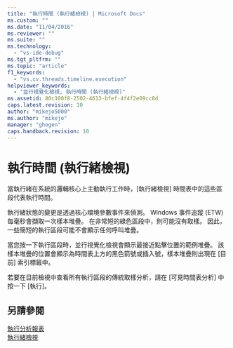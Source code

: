 ```yaml
---
title: "執行時間 (執行緒檢視) | Microsoft Docs"
ms.custom: ""
ms.date: "11/04/2016"
ms.reviewer: ""
ms.suite: ""
ms.technology: 
  - "vs-ide-debug"
ms.tgt_pltfrm: ""
ms.topic: "article"
f1_keywords: 
  - "vs.cv.threads.timeline.execution"
helpviewer_keywords: 
  - "並行視覺化檢視, 執行時間 (執行緒檢視)"
ms.assetid: 80c100f8-2502-4613-bfef-4f4f2e09cc8d
caps.latest.revision: 10
author: "mikejo5000"
ms.author: "mikejo"
manager: "ghogen"
caps.handback.revision: 10
---
```

# <a name="execution-time-threads-view"></a>執行時間 (執行緒檢視)
當執行緒在系統的邏輯核心上主動執行工作時，[執行緒檢視] 時間表中的這些區段代表執行時間。  
  
 執行緒狀態的變更是透過核心環境參數事件來偵測。 Windows 事件追蹤 (ETW) 每毫秒會擷取一次樣本堆疊。 在非常短的綠色區段中，則可能沒有取樣。 因此，一些簡短的執行區段可能不會顯示任何呼叫堆疊。  
  
 當您按一下執行區段時，並行視覺化檢視會顯示最接近點擊位置的範例堆疊。 該樣本堆疊的位置會顯示為時間表上方的黑色箭號或插入號，樣本堆疊則出現在 [目前] 索引標籤中。  
  
 若要在目前檢視中查看所有執行區段的傳統取樣分析，請在 [可見時間表分析] 中按一下 [執行]。  
  
## <a name="see-also"></a>另請參閱  
 [執行分析報表](../profiling/execution-profile-report.md)   
 [執行緒檢視](../profiling/threads-view-parallel-performance.md)


<!--HONumber=Feb17_HO4-->


